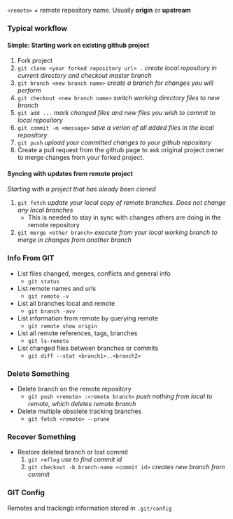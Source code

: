 `<remote>` = remote repository name.  Usually **origin** or **upstream**

### Typical workflow
#### Simple: Starting work on existing github project
1. Fork project
1. `git clone <your forked repository url> .` *create local repository in current directory and checkout master branch*
1. `git branch <new branch name>` *create a branch for changes you will perform*
1. `git checkout <new branch name>` *switch working directory files to new branch*
1. `git add ...` *mark changed files and new files you wish to commit to local repository*
1. `git commit -m <message>` *save a verion of all added files in the local repository*
1. `git push` *upload your committed changes to your github repository*
1. Create a pull request from the github page to ask original project owner to merge changes from your forked project.

#### Syncing with updates from remote project
*Starting with a project that has aleady been cloned*
1. `git fetch` *update your local copy of remote branches.  Does not change any local branches*
   - This is needed to stay in sync with changes others are doing in the remote repository
1. `git merge <other branch>` *execute from your local working branch to merge in changes from another branch*

### Info From GIT
- List files changed, merges, conflicts and general info
  - `git status`
- List remote names and urls
  - `git remote -v`
- List all branches local and remote
  - `git branch -avv`
- List information from remote by querying remote
  - `git remote show origin`
- List all remote references, tags, branches
  - `git ls-remote`
- List changed files between branches or commits
  - `git diff --stat <branch1>..<branch2>`

### Delete Something
- Delete branch on the remote repository
  - `git push <remote> :<remote branch>` *push nothing from local to remote, which deletes remote branch*
- Delete multiple obsolete tracking branches
  - `git fetch <remote> --prune`
  
### Recover Something
- Restore deleted branch or lost commit
  1. `git reflog` *use to find commit id*
  1. `git checkout -b branch-name <commit id>` *creates new branch from commit*

### GIT Config
Remotes and trackingb information stored in `.git/config`
